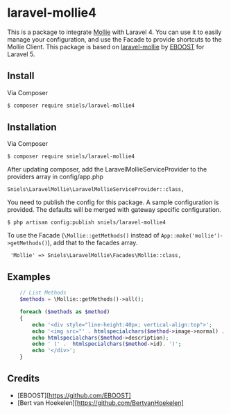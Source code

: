 # laravel-mollie4

This is a package to integrate [Mollie](https://github.com/mollie/mollie-api-php) with Laravel 4.
You can use it to easily manage your configuration, and use the Facade to provide shortcuts to the Mollie Client.
This package is based on [laravel-mollie](https://github.com/EBOOST/laravel-mollie) by [EBOOST](https://github.com/EBOOST) for Laravel 5.

## Install

Via Composer

``` bash
$ composer require sniels/laravel-mollie4
```

## Installation

Via Composer

    $ composer require sniels/laravel-mollie4

After updating composer, add the LaravelMollieServiceProvider to the providers array in config/app.php

    Sniels\LaravelMollie\LaravelMollieServiceProvider::class,

You need to publish the config for this package. A sample configuration is provided. The defaults will be merged with gateway specific configuration.

    $ php artisan config:publish sniels/laravel-mollie4

To use the Facade (`\Mollie::getMethods()` instead of `App::make('mollie')->getMethods()`), add that to the facades array.

     'Mollie' => Sniels\LaravelMollie\Facades\Mollie::class,


## Examples
``` php
    // List Methods
    $methods = \Mollie::getMethods()->all();

    foreach ($methods as $method)
    {
        echo '<div style="line-height:40px; vertical-align:top">';
        echo '<img src="' . htmlspecialchars($method->image->normal) . '"> ';
        echo htmlspecialchars($method->description);
        echo ' (' .  htmlspecialchars($method->id). ')';
        echo '</div>';
    }
```

## Credits
- [EBOOST][https://github.com/EBOOST]
- [Bert van Hoekelen][https://github.com/BertvanHoekelen]